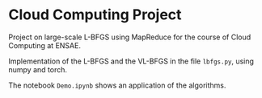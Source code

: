 # Cloud Computing Project
Project on large-scale L-BFGS using MapReduce for the course of Cloud Computing at ENSAE.


Implementation of the L-BFGS and the VL-BFGS in the file `lbfgs.py`, using numpy and torch.

The notebook `Demo.ipynb` shows an application of the algorithms.
